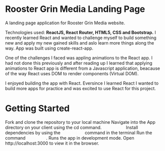 # Rooster Grin Media Landing Page

A landing page application for Rooster Grin Media website.

Technologies used: **ReactJS, React Router, HTML5, CSS and Bootstrap.** I recently learned React and wanted to challenge myself to build something new and apply my new gained skills and aslo learn more things along the way. App was built using create-react-app.

One of the challenges I faced was appling animations to the React app. I had not done this previously and after reading up I learned that applying animations to React app is different from a Javascript application, beacause of the way React uses DOM to render components (Virtual DOM).

I enjoyed building the app with React. Eversince I learned React I wanted to build more apps for practice and was excited to use React for this project. 

# Getting Started

Fork and clone the repository to your local machine
Navigate into the App directory on your client using the cd command. <span style="color:#fafafa">cd my-app</span> 
Install dependencies by using the <span style="color:#fafafa">npm install</span> command in the terminal
Run the command <span style="color:#fafafa">npm start</span>. Runs the app in development mode.
Open http://localhost:3000 to view it in the browser.
